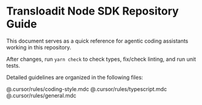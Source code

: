 # Transloadit Node SDK Repository Guide

This document serves as a quick reference for agentic coding assistants working in this repository.

After changes, run `yarn check` to check types, fix/check linting, and run unit tests.

Detailed guidelines are organized in the following files:

@.cursor/rules/coding-style.mdc
@.cursor/rules/typescript.mdc @.cursor/rules/general.mdc
